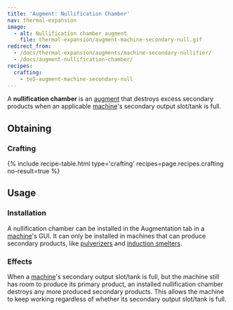 ```yaml
---
title: 'Augment: Nullification Chamber'
nav: thermal-expansion
image:
  - alt: Nullification chamber augment
    file: thermal-expansion/augment-machine-secondary-null.gif
redirect_from:
  - /docs/thermal-expansion/augments/machine-secondary-nullifier/
  - /docs/augment-nullification-chamber/
recipes:
  crafting:
    - te5-augment-machine-secondary-null
---
```


A **nullification chamber** is an [augment](/docs/thermal-expansion/augments/) that destroys
excess secondary products when an applicable [machine](/docs/thermal-expansion/machines/)'s
secondary output slot/tank is full.


Obtaining
---------

### Crafting
{% include recipe-table.html type='crafting' recipes=page.recipes.crafting no-result=true %}


Usage
-----

### Installation
A nullification chamber can be installed in the Augmentation tab in a
[machine](/docs/thermal-expansion/machines/)'s GUI. It can only be installed in machines that can
produce secondary products, like [pulverizers](/docs/thermal-expansion/pulverizer/) and [induction
smelters](/docs/thermal-expansion/induction-smelter/).

### Effects
When a [machine](/docs/thermal-expansion/machines/)'s secondary output slot/tank is full, but the
machine still has room to produce its primary product, an installed
nullification chamber destroys any more produced secondary products. This allows
the machine to keep working regardless of whether its secondary output slot/tank
is full.
